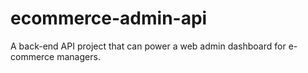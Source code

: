 # ecommerce-admin-api
A back-end API project that can power a web admin dashboard for e-commerce managers.
